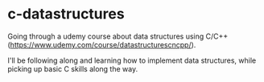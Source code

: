 # c-datastructures

Going through a udemy course about data structures using C/C++ (https://www.udemy.com/course/datastructurescncpp/).

I'll be following along and learning how to implement data structures, while picking up basic C skills along the way.

